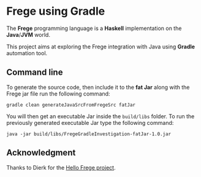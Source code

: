 Frege using Gradle
==================

The __Frege__ programming language is a __Haskell__ implementation on the __Java__/__JVM__ world.

This project aims at exploring the Frege integration with Java using __Gradle__ automation tool.

Command line
------------

To generate the source code, then include it to the __fat Jar__ along with the Frege jar file run the following command:
```
gradle clean generateJavaSrcFromFregeSrc fatJar
```
You will then get an executable Jar inside the `build/libs` folder.
To run the previously generated executable Jar type the following command:
```
java -jar build/libs/FregeGradleInvestigation-fatJar-1.0.jar
```

Acknowledgment
--------------
Thanks to Dierk for the [Hello Frege project](https://github.com/Dierk/HelloFrege.git).

